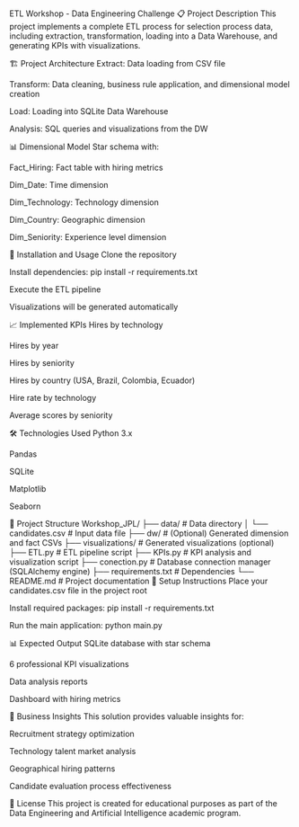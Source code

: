 ETL Workshop - Data Engineering Challenge
📋 Project Description
This project implements a complete ETL process for selection process data, including extraction, transformation, loading into a Data Warehouse, and generating KPIs with visualizations.

🏗️ Project Architecture
Extract: Data loading from CSV file

Transform: Data cleaning, business rule application, and dimensional model creation

Load: Loading into SQLite Data Warehouse

Analysis: SQL queries and visualizations from the DW

📊 Dimensional Model
Star schema with:

Fact_Hiring: Fact table with hiring metrics

Dim_Date: Time dimension

Dim_Technology: Technology dimension

Dim_Country: Geographic dimension

Dim_Seniority: Experience level dimension

🚀 Installation and Usage
Clone the repository

Install dependencies: pip install -r requirements.txt

Execute the ETL pipeline

Visualizations will be generated automatically

📈 Implemented KPIs
Hires by technology

Hires by year

Hires by seniority

Hires by country (USA, Brazil, Colombia, Ecuador)

Hire rate by technology

Average scores by seniority

🛠️ Technologies Used
Python 3.x

Pandas

SQLite

Matplotlib

Seaborn



📁 Project Structure
Workshop_JPL/
├── data/                      # Data directory
│   └── candidates.csv         # Input data file
├── dw/                        # (Optional) Generated dimension and fact CSVs
├── visualizations/            # Generated visualizations (optional)
├── ETL.py                     # ETL pipeline script
├── KPIs.py                    # KPI analysis and visualization script
├── conection.py               # Database connection manager (SQLAlchemy engine)
├── requirements.txt           # Dependencies
└── README.md                  # Project documentation
🔧 Setup Instructions
Place your candidates.csv file in the project root

Install required packages: pip install -r requirements.txt

Run the main application: python main.py

📊 Expected Output
SQLite database with star schema

6 professional KPI visualizations

Data analysis reports

Dashboard with hiring metrics

🎯 Business Insights
This solution provides valuable insights for:

Recruitment strategy optimization

Technology talent market analysis

Geographical hiring patterns

Candidate evaluation process effectiveness

📝 License
This project is created for educational purposes as part of the Data Engineering and Artificial Intelligence academic program.
